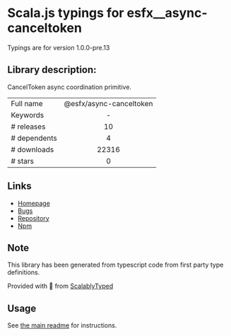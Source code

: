 
# Scala.js typings for esfx__async-canceltoken

Typings are for version 1.0.0-pre.13

## Library description:
CancelToken async coordination primitive.

|                    |                 |
| ------------------ | :-------------: |
| Full name          | @esfx/async-canceltoken |
| Keywords           | - |
| # releases         | 10 |
| # dependents       | 4 |
| # downloads        | 22316 |
| # stars            | 0 |

## Links
- [Homepage](https://github.com/esfx/esfx#readme)
- [Bugs](https://github.com/esfx/esfx/issues)
- [Repository](https://github.com/esfx/esfx)
- [Npm](https://www.npmjs.com/package/%40esfx%2Fasync-canceltoken)
    


## Note
This library has been generated from typescript code from first party type definitions.

Provided with :purple_heart: from [ScalablyTyped](https://github.com/oyvindberg/ScalablyTyped)

## Usage
See [the main readme](../../readme.md) for instructions.


